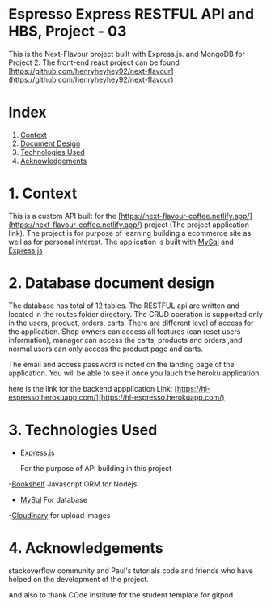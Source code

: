 # Espresso Express RESTFUL API and HBS, Project - 03

This is the Next-Flavour project built with Express.js. and MongoDB for Project 2. 
The front-end react project can be found [https://github.com/henryheyhey92/next-flavour](https://github.com/henryheyhey92/next-flavour)

# Index

1. [Context](#1-context)
2. [Document Design](#2-Database-document-design)
3. [Technologies Used](#3-technologies-used)
4. [Acknowledgements](#4-acknowledgements)

# 1. Context

This is a custom API built for the [https://next-flavour-coffee.netlify.app/](https://next-flavour-coffee.netlify.app/) project (The project application link). The project is for purpose of learning building a ecommerce site as well as for personal interest. The application is built with [MySql](https://www.mysql.com/) and [Express.js](https://expressjs.com/) 



# 2. Database document design


The database has total of 12 tables. The RESTFUL api are written and located in the routes folder directory. The CRUD operation is supported only in the users, product, orders, carts. There are different level of access for the application. Shop owners can access all features (can reset users information), manager can access the carts, products and orders ,and normal users can only access the product page and carts. 

The email and access password is noted on the landing page of the application. You will be able to see it once you lauch the heroku application.

here is the link for the backend appplication
Link: [https://hl-espresso.herokuapp.com/](https://hl-espresso.herokuapp.com/)


# 3. Technologies Used


- [Express.js](https://expressjs.com/)

    For the purpose of API building in this project


-[Bookshelf](https://bookshelfjs.org/) Javascript ORM for Nodejs

- [MySql](https://www.mysql.com/) For database 

-[Cloudinary](https://cloudinary.com/) for upload images

# 4. Acknowledgements

stackoverflow community and Paul's tutorials code and friends who have helped on the development of the project.


And also to thank COde Institute for the student template for gitpod



